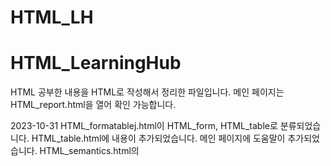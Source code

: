 # HTML_LH
# HTML_LearningHub

HTML 공부한 내용을 HTML로 작성해서 정리한 파일입니다.
메인 페이지는 HTML_report.html을 열어 확인 가능합니다.

2023-10-31
HTML_formatablej.html이 HTML_form, HTML_table로 분류되었습니다.
HTML_table.html에 내용이 추가되었습니다.
메인 페이지에 도움말이 추가되었습니다.
HTML_semantics.html의 <title> 내부의 시멘틱을 시맨틱으로 통일하였습니다.

현재 완성 전, 제작 중에 있습니다.